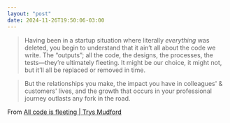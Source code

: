 ```yaml
---
layout: "post"
date: 2024-11-26T19:50:06-03:00
---
```


> Having been in a startup situation where literally *everything* was deleted, you begin to understand that it ain’t all about the code we write. The “outputs”; all the code, the designs, the processes, the tests—they’re ultimately fleeting. It might be our choice, it might not, but it’ll all be replaced or removed in time.

> But the relationships you make, the impact you have in colleagues' & customers' lives, and the growth that occurs in your professional journey outlasts any fork in the road.


From [All code is fleeting | Trys Mudford](https://www.trysmudford.com/blog/all-code-is-fleeting/)
